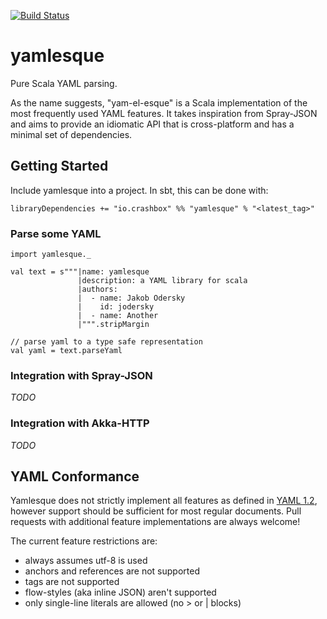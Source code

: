 [![Build Status](https://travis-ci.org/jodersky/yamlesque.svg?branch=master)](https://travis-ci.org/jodersky/yamlesque)

# yamlesque

Pure Scala YAML parsing.

As the name suggests, "yam-el-esque" is a Scala implementation of the
most frequently used YAML features. It takes inspiration from
Spray-JSON and aims to provide an idiomatic API that is cross-platform
and has a minimal set of dependencies.

## Getting Started
Include yamlesque into a project. In sbt, this can be done with:

```
libraryDependencies += "io.crashbox" %% "yamlesque" % "<latest_tag>"
```

### Parse some YAML
```
import yamlesque._

val text = s"""|name: yamlesque
               |description: a YAML library for scala
               |authors:
               |  - name: Jakob Odersky
               |    id: jodersky
               |  - name: Another
               |""".stripMargin

// parse yaml to a type safe representation
val yaml = text.parseYaml
```

### Integration with Spray-JSON
*TODO*

### Integration with Akka-HTTP
*TODO*

## YAML Conformance

Yamlesque does not strictly implement all features as defined in [YAML
1.2](http://yaml.org/spec/1.2/spec.html), however support should be
sufficient for most regular documents. Pull requests with additional
feature implementations are always welcome!

The current feature restrictions are:

- always assumes utf-8 is used
- anchors and references are not supported
- tags are not supported
- flow-styles (aka inline JSON) aren't supported
- only single-line literals are allowed (no > or | blocks)
